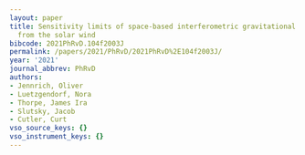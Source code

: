 ```yaml
---
layout: paper
title: Sensitivity limits of space-based interferometric gravitational wave observatories
  from the solar wind
bibcode: 2021PhRvD.104f2003J
permalink: /papers/2021/PhRvD/2021PhRvD%2E104f2003J/
year: '2021'
journal_abbrev: PhRvD
authors:
- Jennrich, Oliver
- Luetzgendorf, Nora
- Thorpe, James Ira
- Slutsky, Jacob
- Cutler, Curt
vso_source_keys: {}
vso_instrument_keys: {}
---
```

